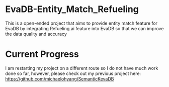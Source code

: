 # EvaDB-Entity_Match_Refueling
This is a open-ended project that aims to provide entity match feature for EvaDB by integrating Refueling.ai feature into EvaDB so that we can improve the data quality and accuracy

# Current Progress
I am restarting my project on a different route so I do not have much work done so far, however, please check out my previous project here: https://github.com/michaelohyang/SemanticKevaDB
